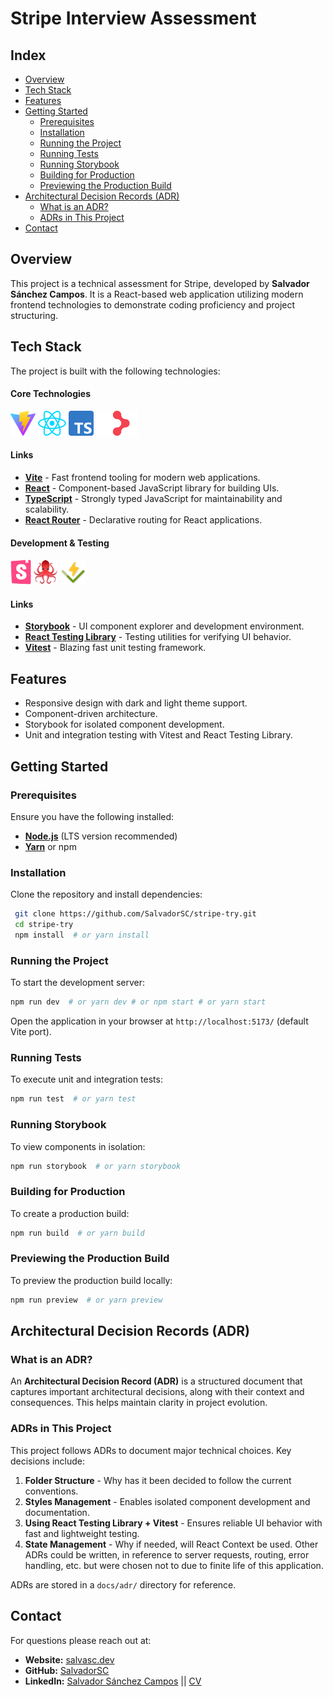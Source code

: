 # Stripe Interview Assessment

## Index

- [Overview](#overview)
- [Tech Stack](#tech-stack)
- [Features](#features)
- [Getting Started](#getting-started)
  - [Prerequisites](#prerequisites)
  - [Installation](#installation)
  - [Running the Project](#running-the-project)
  - [Running Tests](#running-tests)
  - [Running Storybook](#running-storybook)
  - [Building for Production](#building-for-production)
  - [Previewing the Production Build](#previewing-the-production-build)
- [Architectural Decision Records (ADR)](#architectural-decision-records-adr)
  - [What is an ADR?](#what-is-an-adr)
  - [ADRs in This Project](#adrs-in-this-project)
- [Contact](#contact)

## Overview

This project is a technical assessment for Stripe, developed by **Salvador Sánchez Campos**. It is a React-based web application utilizing modern frontend technologies to demonstrate coding proficiency and project structuring.

## Tech Stack

The project is built with the following technologies:

#### Core Technologies

<code><img alt="Vite" height="40" src="./src/assets/images/vite.svg"></code>
<code><img alt="React" height="40" src="./src/assets/images/react.svg"></code>
<code><img alt="TypeScript" height="40" src="./src/assets/images/Typescript_logo_2020.svg"></code>
<code><img alt="React Router" height="40" src="./src/assets/images/rr_logo_dark.svg"></code>

#### Links

- **[Vite](https://vite.dev/)** - Fast frontend tooling for modern web applications.
- **[React](https://react.dev/)** - Component-based JavaScript library for building UIs.
- **[TypeScript](https://www.typescriptlang.org/)** - Strongly typed JavaScript for maintainability and scalability.
- **[React Router](https://reactrouter.com/home)** - Declarative routing for React applications.

#### Development & Testing

<code><img alt="Storybook" height="40" src="./src/assets/images/icon-storybook-default.svg"></code>
<code><img alt="React Testing Library" height="40" src="./src/assets/images/rtl_logo.png"></code>
<code><img alt="Vitest" height="40" src="./src/assets/images/logo-shadow.svg"></code>

#### Links

- **[Storybook](https://storybook.js.org/)** - UI component explorer and development environment.
- **[React Testing Library](https://testing-library.com/)** - Testing utilities for verifying UI behavior.
- **[Vitest](https://vitest.dev/)** - Blazing fast unit testing framework.

## Features

- Responsive design with dark and light theme support.
- Component-driven architecture.
- Storybook for isolated component development.
- Unit and integration testing with Vitest and React Testing Library.

## Getting Started

### Prerequisites

Ensure you have the following installed:

- **[Node.js](https://nodejs.org/)** (LTS version recommended)
- **[Yarn](https://yarnpkg.com/)** or npm

### Installation

Clone the repository and install dependencies:

```sh
 git clone https://github.com/SalvadorSC/stripe-try.git
 cd stripe-try
 npm install  # or yarn install
```

### Running the Project

To start the development server:

```sh
npm run dev  # or yarn dev # or npm start # or yarn start
```

Open the application in your browser at `http://localhost:5173/` (default Vite port).

### Running Tests

To execute unit and integration tests:

```sh
npm run test  # or yarn test
```

### Running Storybook

To view components in isolation:

```sh
npm run storybook  # or yarn storybook
```

### Building for Production

To create a production build:

```sh
npm run build  # or yarn build
```

### Previewing the Production Build

To preview the production build locally:

```sh
npm run preview  # or yarn preview
```

## Architectural Decision Records (ADR)

### What is an ADR?

An **Architectural Decision Record (ADR)** is a structured document that captures important architectural decisions, along with their context and consequences. This helps maintain clarity in project evolution.

### ADRs in This Project

This project follows ADRs to document major technical choices. Key decisions include:

1. **Folder Structure** - Why has it been decided to follow the current conventions.
2. **Styles Management** - Enables isolated component development and documentation.
3. **Using React Testing Library + Vitest** - Ensures reliable UI behavior with fast and lightweight testing.
4. **State Management** - Why if needed, will React Context be used.
   Other ADRs could be written, in reference to server requests, routing, error handling, etc. but were chosen not to due to finite life of this application.

ADRs are stored in a `docs/adr/` directory for reference.

## Contact

For questions please reach out at:

- **Website:** [salvasc.dev](https://salvasc.dev)
- **GitHub:** [SalvadorSC](https://github.com/SalvadorSC)
- **LinkedIn:** [Salvador Sánchez Campos](https://www.linkedin.com/in/salvador-sc/) || [CV](https://www.linkedin.com/in/salvador-sc/overlay/1726479970141/single-media-viewer/?profileId=ACoAAC490U0B4kzM4fRj6AJ9bh_i0-x65Fp--RM)
